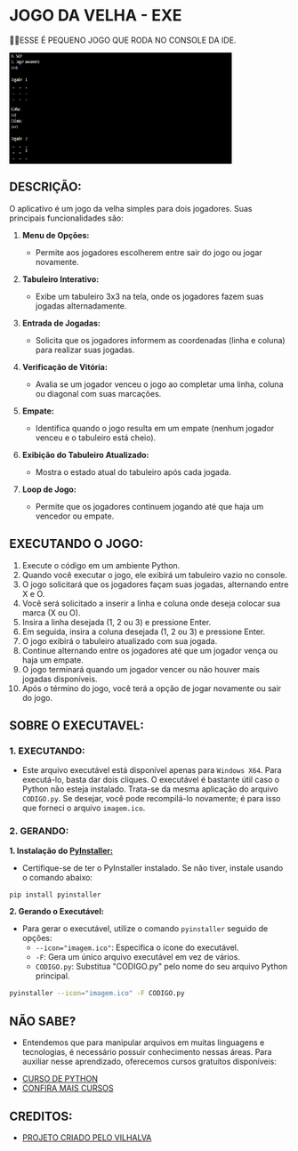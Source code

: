 # JOGO DA VELHA - EXE
👨‍💻ESSE É PEQUENO JOGO QUE RODA NO CONSOLE DA IDE.

<img src="IMAGEM.png" align="center" width="400" height= "200"> <br>

## DESCRIÇÃO:
O aplicativo é um jogo da velha simples para dois jogadores. Suas principais funcionalidades são:

1. **Menu de Opções:**
   - Permite aos jogadores escolherem entre sair do jogo ou jogar novamente.

2. **Tabuleiro Interativo:**
   - Exibe um tabuleiro 3x3 na tela, onde os jogadores fazem suas jogadas alternadamente.

3. **Entrada de Jogadas:**
   - Solicita que os jogadores informem as coordenadas (linha e coluna) para realizar suas jogadas.

4. **Verificação de Vitória:**
   - Avalia se um jogador venceu o jogo ao completar uma linha, coluna ou diagonal com suas marcações.

5. **Empate:**
   - Identifica quando o jogo resulta em um empate (nenhum jogador venceu e o tabuleiro está cheio).

6. **Exibição do Tabuleiro Atualizado:**
   - Mostra o estado atual do tabuleiro após cada jogada.

7. **Loop de Jogo:**
   - Permite que os jogadores continuem jogando até que haja um vencedor ou empate.

## EXECUTANDO O JOGO:
1. Execute o código em um ambiente Python.
2. Quando você executar o jogo, ele exibirá um tabuleiro vazio no console.
3. O jogo solicitará que os jogadores façam suas jogadas, alternando entre X e O.
4. Você será solicitado a inserir a linha e coluna onde deseja colocar sua marca (X ou O).
5. Insira a linha desejada (1, 2 ou 3) e pressione Enter.
6. Em seguida, insira a coluna desejada (1, 2 ou 3) e pressione Enter.
7. O jogo exibirá o tabuleiro atualizado com sua jogada.
8. Continue alternando entre os jogadores até que um jogador vença ou haja um empate.
9. O jogo terminará quando um jogador vencer ou não houver mais jogadas disponíveis.
10. Após o término do jogo, você terá a opção de jogar novamente ou sair do jogo.

## SOBRE O EXECUTAVEL:
### 1. EXECUTANDO:
   - Este arquivo executável está disponível apenas para `Windows X64`. Para executá-lo, basta dar dois cliques. O executável é bastante útil caso o Python não esteja instalado. Trata-se da mesma aplicação do arquivo `CODIGO.py`. Se desejar, você pode recompilá-lo novamente; é para isso que forneci o arquivo `imagem.ico`.

### 2. GERANDO:
   **1. Instalação do [PyInstaller:](https://pyinstaller.org/en/stable/)**
   - Certifique-se de ter o PyInstaller instalado. Se não tiver, instale usando o comando abaixo:
   ```bash
   pip install pyinstaller
   ```

   **2. Gerando o Executável:**
   - Para gerar o executável, utilize o comando `pyinstaller` seguido de opções:
      - `--icon="imagem.ico"`: Especifica o ícone do executável.
      - `-F`: Gera um único arquivo executável em vez de vários.
      - `CODIGO.py`: Substitua "CODIGO.py" pelo nome do seu arquivo Python principal.
   ```bash
   pyinstaller --icon="imagem.ico" -F CODIGO.py
   ```

## NÃO SABE?
- Entendemos que para manipular arquivos em muitas linguagens e tecnologias, é necessário possuir conhecimento nessas áreas. Para auxiliar nesse aprendizado, oferecemos cursos gratuitos disponíveis:
* [CURSO DE PYTHON](https://github.com/VILHALVA/CURSO-DE-PYTHON)
* [CONFIRA MAIS CURSOS](https://github.com/VILHALVA?tab=repositories&q=+topic:CURSO)

## CREDITOS:
- [PROJETO CRIADO PELO VILHALVA](https://github.com/VILHALVA)
